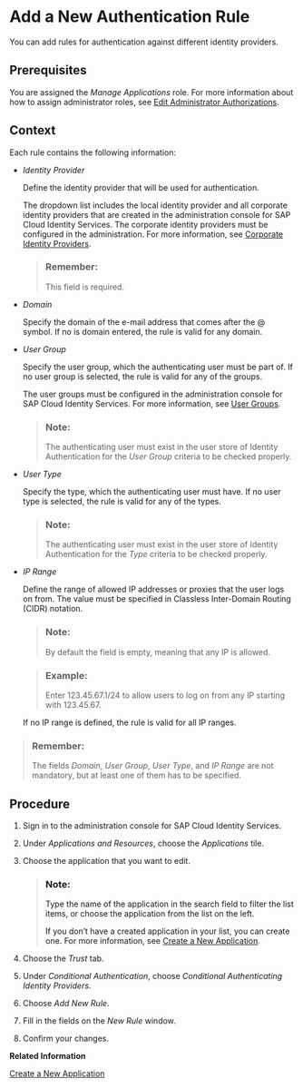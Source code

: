 <!-- loioad7f9935691b44399f39905302b38674 -->

# Add a New Authentication Rule

You can add rules for authentication against different identity providers.



<a name="loioad7f9935691b44399f39905302b38674__prereq_nhl_c1s_tcb"/>

## Prerequisites

You are assigned the *Manage Applications* role. For more information about how to assign administrator roles, see [Edit Administrator Authorizations](edit-administrator-authorizations-86ee374.md).



## Context

Each rule contains the following information:

-   *Identity Provider*

    Define the identity provider that will be used for authentication.

    The dropdown list includes the local identity provider and all corporate identity providers that are created in the administration console for SAP Cloud Identity Services. The corporate identity providers must be configured in the administration. For more information, see [Corporate Identity Providers](corporate-identity-providers-19f3eca.md).

    > ### Remember:  
    > This field is required.

-   *Domain*

    Specify the domain of the e-mail address that comes after the @ symbol. If no is domain entered, the rule is valid for any domain.

-   *User Group*

    Specify the user group, which the authenticating user must be part of. If no user group is selected, the rule is valid for any of the groups.

    The user groups must be configured in the administration console for SAP Cloud Identity Services. For more information, see [User Groups](user-groups-ddd067c.md).

    > ### Note:  
    > The authenticating user must exist in the user store of Identity Authentication for the *User Group* criteria to be checked properly.

-   *User Type*

    Specify the type, which the authenticating user must have. If no user type is selected, the rule is valid for any of the types.

    > ### Note:  
    > The authenticating user must exist in the user store of Identity Authentication for the *Type* criteria to be checked properly.

-   *IP Range*

    Define the range of allowed IP addresses or proxies that the user logs on from. The value must be specified in Classless Inter-Domain Routing \(CIDR\) notation.

    > ### Note:  
    > By default the field is empty, meaning that any IP is allowed.

    > ### Example:  
    > Enter 123.45.67.1/24 to allow users to log on from any IP starting with 123.45.67.

    If no IP range is defined, the rule is valid for all IP ranges.


> ### Remember:  
> The fields *Domain*, *User Group*, *User Type*, and *IP Range* are not mandatory, but at least one of them has to be specified.



<a name="loioad7f9935691b44399f39905302b38674__steps_jtp_sqg_t5"/>

## Procedure

1.  Sign in to the administration console for SAP Cloud Identity Services.

2.  Under *Applications and Resources*, choose the *Applications* tile.

3.  Choose the application that you want to edit.

    > ### Note:  
    > Type the name of the application in the search field to filter the list items, or choose the application from the list on the left.
    > 
    > If you don’t have a created application in your list, you can create one. For more information, see [Create a New Application](create-a-new-application-0d4b255.md).

4.  Choose the *Trust* tab.

5.  Under *Conditional Authentication*, choose *Conditional Authenticating Identity Providers*.

6.  Choose *Add New Rule*.

7.  Fill in the fields on the *New Rule* window.

8.  Confirm your changes.


**Related Information**  


[Create a New Application](create-a-new-application-0d4b255.md "You can create a new application and customize it to comply with your company requirements.")

